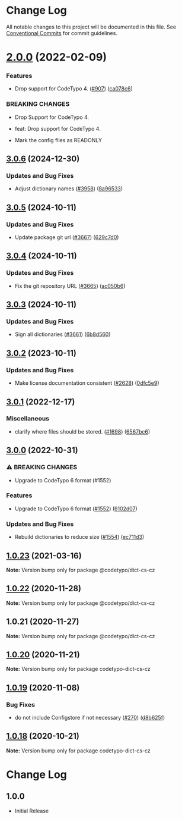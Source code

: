 # Change Log

All notable changes to this project will be documented in this file.
See [Conventional Commits](https://conventionalcommits.org) for commit guidelines.

# [2.0.0](https://github.com/khulnasoft/codetypo/compare/@codetypo/dict-cs-cz@1.0.23...@codetypo/dict-cs-cz@2.0.0) (2022-02-09)


### Features

* Drop support for CodeTypo 4. ([#907](https://github.com/khulnasoft/codetypo/issues/907)) ([ca078c6](https://github.com/khulnasoft/codetypo/commit/ca078c6a2e188cc3cf6276db1ba7e007f0f06f27))


### BREAKING CHANGES

* Drop Support for CodeTypo 4.

* feat: Drop support for CodeTypo 4.
* Mark the config files as READONLY





## [3.0.6](https://github.com/khulnasoft/codetypo/compare/@codetypo/dict-cs-cz@3.0.5...@codetypo/dict-cs-cz@3.0.6) (2024-12-30)


### Updates and Bug Fixes

* Adjust dictionary names ([#3958](https://github.com/khulnasoft/codetypo/issues/3958)) ([8a96533](https://github.com/khulnasoft/codetypo/commit/8a96533bec21280103740868b81559437c413501))

## [3.0.5](https://github.com/khulnasoft/codetypo/compare/@codetypo/dict-cs-cz@3.0.4...@codetypo/dict-cs-cz@3.0.5) (2024-10-11)


### Updates and Bug Fixes

* Update package git url ([#3667](https://github.com/khulnasoft/codetypo/issues/3667)) ([629c7d0](https://github.com/khulnasoft/codetypo/commit/629c7d0a5e1bacad1d3874b1f8372edc3494ef97))

## [3.0.4](https://github.com/khulnasoft/codetypo/compare/@codetypo/dict-cs-cz@3.0.3...@codetypo/dict-cs-cz@3.0.4) (2024-10-11)


### Updates and Bug Fixes

* Fix the git repository URL ([#3665](https://github.com/khulnasoft/codetypo/issues/3665)) ([ac050b6](https://github.com/khulnasoft/codetypo/commit/ac050b697d57820109995e92fac5ccc32ced1723))

## [3.0.3](https://github.com/khulnasoft/codetypo/compare/@codetypo/dict-cs-cz@3.0.2...@codetypo/dict-cs-cz@3.0.3) (2024-10-11)


### Updates and Bug Fixes

* Sign all dictionaries ([#3661](https://github.com/khulnasoft/codetypo/issues/3661)) ([6b8d560](https://github.com/khulnasoft/codetypo/commit/6b8d560cf51a593458ce42bca415859f872cfc97))

## [3.0.2](https://github.com/khulnasoft/codetypo/compare/@codetypo/dict-cs-cz@3.0.1...@codetypo/dict-cs-cz@3.0.2) (2023-10-11)


### Updates and Bug Fixes

* Make license documentation consistent ([#2628](https://github.com/khulnasoft/codetypo/issues/2628)) ([0dfc5e9](https://github.com/khulnasoft/codetypo/commit/0dfc5e918d475a9694ce64bdc74c473d6097af62))

## [3.0.1](https://github.com/khulnasoft/codetypo/compare/@codetypo/dict-cs-cz@3.0.0...@codetypo/dict-cs-cz@3.0.1) (2022-12-17)


### Miscellaneous

* clarify where files should be stored. ([#1698](https://github.com/khulnasoft/codetypo/issues/1698)) ([6567bc6](https://github.com/khulnasoft/codetypo/commit/6567bc62130404cb32945bdcc3bf07316c839396))

## [3.0.0](https://github.com/khulnasoft/codetypo/compare/@codetypo/dict-cs-cz@2.0.0...@codetypo/dict-cs-cz@3.0.0) (2022-10-31)


### ⚠ BREAKING CHANGES

* Upgrade to CodeTypo 6 format (#1552)

### Features

* Upgrade to CodeTypo 6 format ([#1552](https://github.com/khulnasoft/codetypo/issues/1552)) ([6102d07](https://github.com/khulnasoft/codetypo/commit/6102d07738f5e525819a6f90a264611129f2e158))


### Updates and Bug Fixes

* Rebuild dictionaries to reduce size ([#1554](https://github.com/khulnasoft/codetypo/issues/1554)) ([ec711d3](https://github.com/khulnasoft/codetypo/commit/ec711d37264b90f028c61f05c1e46e11ad8e76c3))

## [1.0.23](https://github.com/khulnasoft/codetypo/compare/@codetypo/dict-cs-cz@1.0.22...@codetypo/dict-cs-cz@1.0.23) (2021-03-16)

**Note:** Version bump only for package @codetypo/dict-cs-cz





## [1.0.22](https://github.com/khulnasoft/codetypo/compare/@codetypo/dict-cs-cz@1.0.21...@codetypo/dict-cs-cz@1.0.22) (2020-11-28)

**Note:** Version bump only for package @codetypo/dict-cs-cz





## 1.0.21 (2020-11-27)

**Note:** Version bump only for package @codetypo/dict-cs-cz





## [1.0.20](https://github.com/khulnasoft/codetypo/compare/codetypo-dict-cs-cz@1.0.19...codetypo-dict-cs-cz@1.0.20) (2020-11-21)

**Note:** Version bump only for package codetypo-dict-cs-cz

## [1.0.19](https://github.com/khulnasoft/codetypo/compare/codetypo-dict-cs-cz@1.0.18...codetypo-dict-cs-cz@1.0.19) (2020-11-08)

### Bug Fixes

- do not include Configstore if not necessary ([#270](https://github.com/khulnasoft/codetypo/issues/270)) ([d8b625f](https://github.com/khulnasoft/codetypo/commit/d8b625f2f42d5cc6c4a9390216ac1e5037886e44))

## [1.0.18](https://github.com/khulnasoft/codetypo/compare/codetypo-dict-cs-cz@1.0.17...codetypo-dict-cs-cz@1.0.18) (2020-10-21)

**Note:** Version bump only for package codetypo-dict-cs-cz

# Change Log

## 1.0.0

- Initial Release
